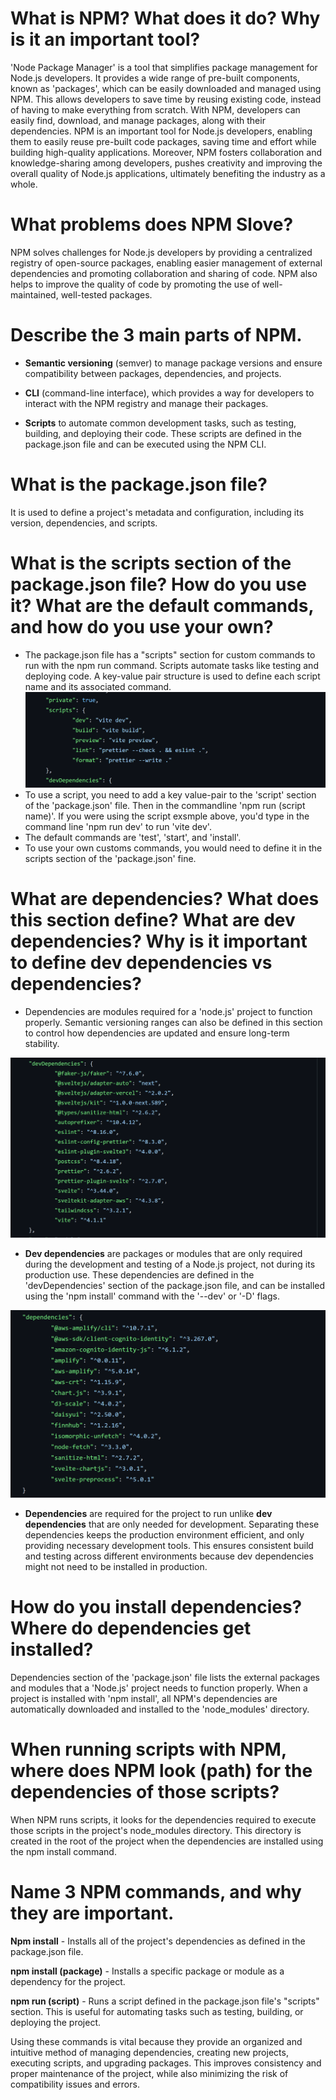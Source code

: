 # What is NPM? What does it do? Why is it an important tool?
'Node Package Manager' is a tool that simplifies package management for Node.js developers. It provides a wide range of pre-built components, known as 'packages', which can be easily downloaded and managed using NPM. This allows developers to save time by reusing existing code, instead of having to make everything from scratch. With NPM, developers can easily find, download, and manage packages, along with their dependencies.
NPM is an important tool for Node.js developers, enabling them to easily reuse pre-built code packages, saving time and effort while building high-quality applications. Moreover, NPM fosters collaboration and knowledge-sharing among developers, pushes creativity and improving the overall quality of Node.js applications, ultimately benefiting the industry as a whole.

# What problems does NPM Slove?
NPM solves challenges for Node.js developers by providing a centralized registry of open-source packages, enabling easier management of external dependencies and promoting collaboration and sharing of code. NPM also helps to improve the quality of code by promoting the use of well-maintained, well-tested packages.

# Describe the 3 main parts of NPM.
- **Semantic versioning** (semver) to manage package versions and ensure compatibility between packages, dependencies, and projects.

 - **CLI** (command-line interface), which provides a way for developers to interact with the NPM registry and manage their packages.

- **Scripts** to automate common development tasks, such as testing, building, and deploying their code. These scripts are defined in the package.json file and can be executed using the NPM CLI.

# What is the package.json file?
 It is used to define a project's metadata and configuration, including its version, dependencies, and scripts.

# What is the scripts section of the package.json file? How do you use it? What are the default commands, and how do you use your own?
- The package.json file has a "scripts" section for custom commands to run with the npm run command. Scripts automate tasks like testing and deploying code. A key-value pair structure is used to define each script name and its associated command.
![script example](/pic/script.png)
 - To use a script, you need to add a key value-pair to the 'script' section of the 'package.json' file. Then in the commandline 'npm run (script name)'. If you were using the script exsmple above, you'd type in the command line 'npm run dev' to run 'vite dev'.
- The default commands are 'test', 'start', and 'install'.
- To use your own customs commands, you would need to define it in the scripts section of the 'package.json' fine.

# What are dependencies? What does this section define? What are dev dependencies? Why is it important to define dev dependencies vs dependencies?
- Dependencies are modules required for a 'node.js' project to function properly.
Semantic versioning ranges can also be defined in this section to control how dependencies are updated and ensure long-term stability. 

![Dev dependencies example](/pic/dev%20depend.png)
- **Dev dependencies** are packages or modules that are only required during the development and testing of a Node.js project, not during its production use. These dependencies are defined in the 'devDependencies' section of the package.json file, and can be installed using the 'npm install' command with the '--dev' or '-D' flags.

![Dev dependencies example](/pic/depned.png)
- **Dependencies** are required for the project to run unlike **dev dependencies** that are only needed for development. Separating these dependencies keeps the production environment efficient, and only providing necessary development tools. This ensures consistent build and testing across different environments because dev dependencies might not need to be installed in production.

# How do you install dependencies? Where do dependencies get installed?
Dependencies section of the 'package.json' file lists the external packages and modules that a 'Node.js' project needs to function properly. When a project is installed with 'npm install', all NPM's dependencies are automatically downloaded and installed to the 'node_modules' directory.

# When running scripts with NPM, where does NPM look (path) for the dependencies of those scripts?
When NPM runs scripts, it looks for the dependencies required to execute those scripts in the project's node_modules directory. This directory is created in the root of the project when the dependencies are installed using the npm install command.

# Name 3 NPM commands, and why they are important.

**Npm install** -  Installs all of the project's dependencies as defined in the package.json file.

**npm install (package)** - Installs a specific package or module as a dependency for the project.

**npm run (script)** - Runs a script defined in the package.json file's "scripts" section. This is useful for automating tasks such as testing, building, or deploying the project.

Using these commands is vital because they provide an organized and intuitive method of managing dependencies, creating new projects, executing scripts, and upgrading packages. This improves consistency and proper maintenance of the project, while also minimizing the risk of compatibility issues and errors.









